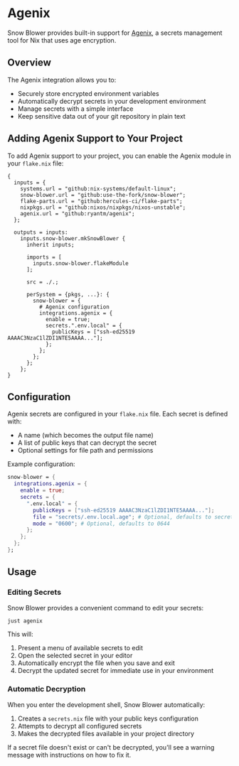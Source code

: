 # Agenix

Snow Blower provides built-in support for [Agenix](https://github.com/ryantm/agenix), a secrets management tool for Nix that uses age encryption.

## Overview

The Agenix integration allows you to:

- Securely store encrypted environment variables
- Automatically decrypt secrets in your development environment
- Manage secrets with a simple interface
- Keep sensitive data out of your git repository in plain text

## Adding Agenix Support to Your Project

To add Agenix support to your project, you can enable the Agenix module in your `flake.nix` file:

```nix{21-28}
{
  inputs = {
    systems.url = "github:nix-systems/default-linux";
    snow-blower.url = "github:use-the-fork/snow-blower";
    flake-parts.url = "github:hercules-ci/flake-parts";
    nixpkgs.url = "github:nixos/nixpkgs/nixos-unstable";
    agenix.url = "github:ryantm/agenix";
  };

  outputs = inputs:
    inputs.snow-blower.mkSnowBlower {
      inherit inputs;

      imports = [
        inputs.snow-blower.flakeModule
      ];

      src = ./.;

      perSystem = {pkgs, ...}: {
        snow-blower = {
          # Agenix configuration
          integrations.agenix = {
            enable = true;
            secrets.".env.local" = {
              publicKeys = ["ssh-ed25519 AAAAC3NzaC1lZDI1NTE5AAAA..."];
            };
          };
        };
      };
    };
}
```

## Configuration

Agenix secrets are configured in your `flake.nix` file. Each secret is defined with:

- A name (which becomes the output file name)
- A list of public keys that can decrypt the secret
- Optional settings for file path and permissions

Example configuration:

```nix
snow-blower = {
  integrations.agenix = {
    enable = true;
    secrets = {
      ".env.local" = {
        publicKeys = ["ssh-ed25519 AAAAC3NzaC1lZDI1NTE5AAAA..."];
        file = "secrets/.env.local.age"; # Optional, defaults to secrets/<name>.age
        mode = "0600"; # Optional, defaults to 0644
      };
    };
  };
};
```

## Usage

### Editing Secrets

Snow Blower provides a convenient command to edit your secrets:

```bash
just agenix
```

This will:

1. Present a menu of available secrets to edit
1. Open the selected secret in your editor
1. Automatically encrypt the file when you save and exit
1. Decrypt the updated secret for immediate use in your environment

### Automatic Decryption

When you enter the development shell, Snow Blower automatically:

1. Creates a `secrets.nix` file with your public keys configuration
1. Attempts to decrypt all configured secrets
1. Makes the decrypted files available in your project directory

If a secret file doesn't exist or can't be decrypted, you'll see a warning message with instructions on how to fix it.

<!--@include: ./agenix-options.md-->
